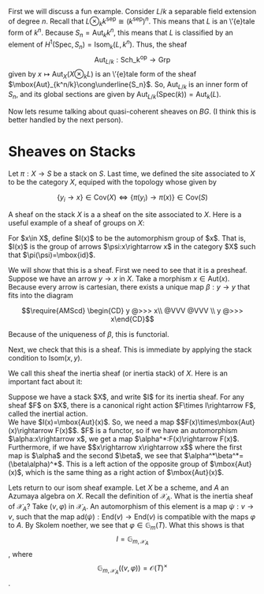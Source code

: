 First we will discuss a fun example.  Consider $L/k$ a separable field extension of degree $n$.  Recall that $L\otimes_kk^{\mbox{sep}}\cong(k^{\mbox{sep}})^n$.  This means that $L$ is an \’{e}tale form of $k^n$.  Because $S_n=\mbox{Aut}_kk^n$, this means that $L$ is classified by an element of $H^1(\mbox{Spec},S_n)=\mbox{Isom}_k(L,k^n)$.  Thus, the sheaf
$$\mbox{Aut}_{L/k}:\mbox{Sch_k}^{\mbox{op}}\rightarrow\mbox{Grp}$$
given by $x\mapsto\mbox{Aut}_X(X\otimes_kL)$ is an \’{e}tale form of the sheaf $\mbox{Aut}_{k^n/k}\cong\underline{S_n}$.  So, $\mbox{Aut}_{L/k}$ is an inner form of $S_n$, and its global sections are given by $\mbox{Aut}_{L/k}(\mbox{Spec}(k))=\mbox{Aut}_k(L)$.  

Now lets resume talking about quasi-coherent sheaves on $BG$.  (I think this is better handled by the next person).  

# Sheaves on Stacks

Let $\pi:X\rightarrow S$ be a stack on $S$.  Last time, we defined the site associated to $X$ to be the category $X$, equiped with the topology whose given by

$$\{y_i\rightarrow x\}\in \mbox{Cov}(X)\Leftrightarrow\{\pi(y_i)\rightarrow\pi(x)\}\in\mbox{Cov}(S)$$

A sheaf on the stack $X$ is a a sheaf on the site associated to $X$.  Here is a useful example of a sheaf of groups on $X$:


<div class="example">
For $x\in X$, define $I(x)$ to be the automorphism group of $x$.  That is, $I(x)$ is the group of arrows $\psi:x\rightarrow x$ in the category $X$ such that $\pi(\psi)=\mbox{id}$.  

We will show that this is a sheaf.  First we need to see that it is a presheaf.  Suppose we have an arrow $y\rightarrow x$ in $X$.  Take a morphism $x\in\mbox{Aut}(x)$.  Because every arrow is cartesian, there exists a unique map $\beta:y\rightarrow y$ that fits into the diagram

$$\require{AMScd} \begin{CD} y @>>> x\\ @VVV @VVV \\ y @>>> x\end{CD}$$

Because of the uniqueness of $\beta$, this is functorial.

Next, we check that this is a sheaf.  This is immediate by applying the stack condition to $\mbox{Isom}(x,y)$.
</div>


We call this sheaf the inertia sheaf (or inertia stack) of $X$.  Here is an important fact about it:

<div class="proposition">
Suppose we have a stack $X$, and write $I$ for its inertia sheaf.  For any sheaf $F$ on $X$, there is a canonical right action $F\times I\rightarrow F$, called the inertial action.
</div>

<div class="proof">
We have $I(x)=\mbox{Aut}(x)$.  So, we need a map 
$$F(x)\times\mbox{Aut}(x)\rightarrow F(x)$$.
$F$ is a functor, so if we have an automorphism $\alpha:x\rightarrow x$, we get a map $\alpha^*:F(x)\rightarrow F(x)$.  Furthermore, if we have
$$x\rightarrow x\rightarrow x$$
where the first map is $\alpha$ and the second $\beta$, we see that $\alpha^*\beta^*=(\beta\alpha)^*$.  This is a left action of the opposite group of $\mbox{Aut}(x)$, which is the same thing as a right action of $\mbox{Aut}(x)$.
</div>

Lets return to our isom sheaf example.  Let $X$ be a scheme, and $A$ an Azumaya algebra on $X$.  Recall the definition of $\mathcal{X}_A$.  What is the inertia sheaf of $\mathcal{X}_A$?  Take $(v,\varphi)$ in $\mathcal{X}_A$.  An automorphism of this element is a map $\psi:v\rightarrow v$, such that the map $\mbox{ad}(\psi):\mbox{End}(v)\rightarrow\mbox{End}(v)$ is compatible with the maps $\varphi$ to $A$.  By Skolem noether, we see that $\varphi\in\mathbb{G}_m(T)$.  What this shows is that
$$I=\mathbb{G}_{m,\mathcal{X}_A}$$,
where
$$\mathbb{G}_{m,\mathcal{X}_A}((v,\varphi))=\mathcal{O}(T)^\times$$.


